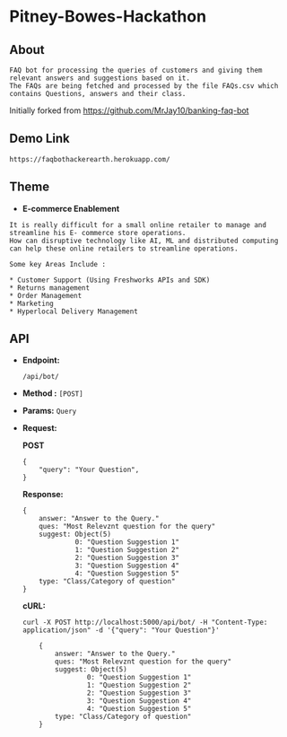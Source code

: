 # Pitney-Bowes-Hackathon

## About

```
FAQ bot for processing the queries of customers and giving them relevant answers and suggestions based on it.
The FAQs are being fetched and processed by the file FAQs.csv which contains Questions, answers and their class.
```
Initially forked from https://github.com/MrJay10/banking-faq-bot

## Demo Link
```
https://faqbothackerearth.herokuapp.com/
```

## Theme

*  **E-commerce Enablement**

```
It is really difficult for a small online retailer to manage and streamline his E- commerce store operations.
How can disruptive technology like AI, ML and distributed computing can help these online retailers to streamline operations.

Some key Areas Include :

* Customer Support (Using Freshworks APIs and SDK)
* Returns management
* Order Management
* Marketing
* Hyperlocal Delivery Management
```
## API

*  **Endpoint:**  
    ```
    /api/bot/  
    ```

*  **Method :** `[POST]`  

*  **Params:** `Query`

*  **Request:**

   **POST**

      ```
      {  
          "query": "Your Question",
      }  
      ```

   **Response:**  

      ```  
      {  
          answer: "Answer to the Query."
          ques: "Most Relevznt question for the query" 
          suggest: Object(5)
                   0: "Question Suggestion 1"
                   1: "Question Suggestion 2"
                   2: "Question Suggestion 3"
                   3: "Question Suggestion 4"
                   4: "Question Suggestion 5"
          type: "Class/Category of question"
      }  
      ```

    **cURL:**  
    ```
    curl -X POST http://localhost:5000/api/bot/ -H "Content-Type: application/json" -d '{"query": "Your Question"}'
        
        {  
            answer: "Answer to the Query."
            ques: "Most Relevznt question for the query" 
            suggest: Object(5)
                    0: "Question Suggestion 1"
                    1: "Question Suggestion 2"
                    2: "Question Suggestion 3"
                    3: "Question Suggestion 4"
                    4: "Question Suggestion 5"
            type: "Class/Category of question"
        }  
    ```
